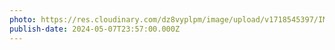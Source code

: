 ```yaml
---
photo: https://res.cloudinary.com/dz8vyplpm/image/upload/v1718545397/IMG_9754_ngrpdy.jpg
publish-date: 2024-05-07T23:57:00.000Z
---
```

